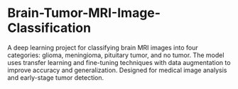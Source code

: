 # Brain-Tumor-MRI-Image-Classification
A deep learning project for classifying brain MRI images into four categories: glioma, meningioma, pituitary tumor, and no tumor. The model uses transfer learning and fine-tuning techniques with data augmentation to improve accuracy and generalization. Designed for medical image analysis and early-stage tumor detection.

